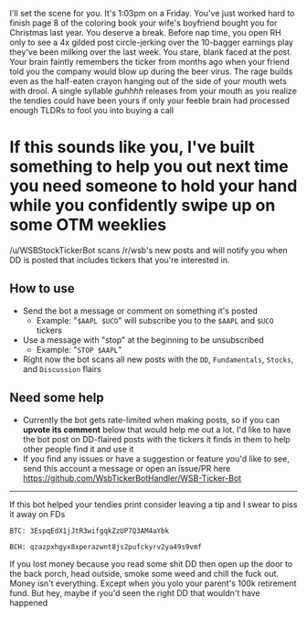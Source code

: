 I'll set the scene for you. It's 1:03pm on a Friday. You've just worked hard to finish page 8 of the coloring book your wife's boyfriend bought you for Christmas last year. You deserve a break. Before nap time, you open RH only to see a 4x gilded post circle-jerking over the 10-bagger earnings play they've been milking over the last week. You stare, blank faced at the post. Your brain faintly remembers the ticker from months ago when your friend told you the company would blow up during the beer virus. The rage builds even as the half-eaten crayon hanging out of the side of your mouth wets with drool. A single syllable _guhhhh_ releases from your mouth as you realize the tendies could have been yours if only your feeble brain had processed enough TLDRs to fool you into buying a call


# If this sounds like you, I've built something to help you out next time you need someone to hold your hand while you confidently swipe up on some OTM weeklies

/u/WSBStockTickerBot scans /r/wsb's new posts and will notify you when DD is posted that includes tickers that you're interested in.

## How to use
* Send the bot a message or comment on something it's posted
  * Example: "`$AAPL $UCO`" will subscribe you to the `$AAPL` and `$UCO` tickers
* Use a message with "stop" at the beginning to be unsubscribed
  * Example: "`STOP $AAPL`"
* Right now the bot scans all new posts with the `DD`, `Fundamentals`, `Stocks`, and `Discussion` flairs

## Need some help
* Currently the bot gets rate-limited when making posts, so if you can **upvote its comment** below that would help me out a lot. I'd like to have the bot post on DD-flaired posts with the tickers it finds in them to help other people find it and use it
* If you find any issues or have a suggestion or feature you'd like to see, send this account a message or open an issue/PR here https://github.com/WsbTickerBotHandler/WSB-Ticker-Bot

---

If this bot helped your tendies print consider leaving a tip and I swear to piss it away on FDs

`BTC: 3EspqEdX1jJtR3wifgqkZzUP7Q3AM4aYbk`

`BCH: qzazpxhgyx8xperazwnt8js2pufckyrv2ya49s9vmf`

If you lost money because you read some shit DD then open up the door to the back porch, head outside, smoke some weed and chill the fuck out. Money isn't everything. Except when you yolo your parent's 100k retirement fund. But hey, maybe if you'd seen the right DD that wouldn't have happened

